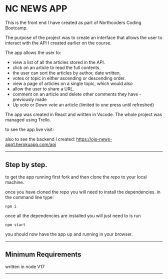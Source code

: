 # NC NEWS APP

This is the front end I have created as part of Northcoders Coding Bootcamp.

The purpose of the project was to create an interface that allows the user to interact with the API I created earlier on the course.

The app allows the user to:

- view a list of all the articles stored in the API.
- click on an article to read the full contents.
- the user can sort the articles by author, date written,
- votes or topic in either ascending or descending order.
- view a page of articles on a single topic, which would also
- allow the user to share a URL.
- comment on an article and delete other comments they have - previously made
- Up vote or Down vote an article (limited to one press until refreshed)

The app was created in React and written in Vscode. The whole project was managed using Trello.

to see the app live visit:

also to see the backend I created: https://ojs-news-app1.herokuapp.com/api

---

## Step by step.

to get the app running first fork and then clone the repo to your local machine.

once you have cloned the repo you will need to install the dependencies. in the command line type:

`npm i`

once all the dependencies are installed you will just need to is run

`npm start`

you should now have the app up and running in your browser.

---

## Minimum Requirements

written in node V17

---
